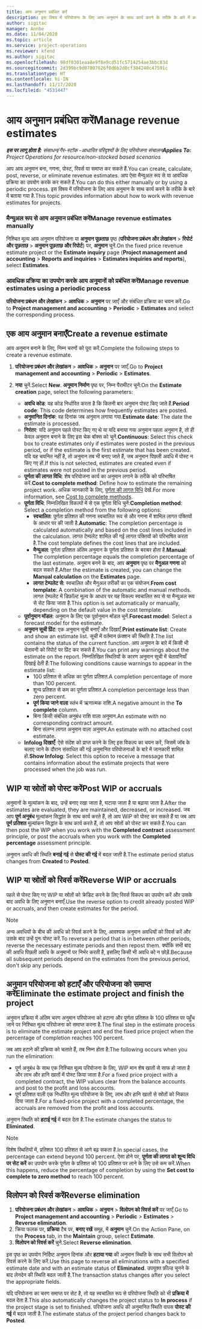 ```yaml
---
title: आय अनुमान प्रबंधित करें
description: इस विषय में परियोजना के लिए आय अनुमान के साथ कार्य करने के तरीके के बारे में बताया गया है.
author: sigitac
manager: Annbe
ms.date: 11/04/2020
ms.topic: article
ms.service: project-operations
ms.reviewer: kfend
ms.author: sigitac
ms.openlocfilehash: 98df0301eaa8e9f8e9cd51fc5714254ae3bbc83d
ms.sourcegitcommit: 2d399bc9d07807626f0d6b2d0cf304240c47591c
ms.translationtype: HT
ms.contentlocale: hi-IN
ms.lasthandoff: 11/17/2020
ms.locfileid: "4531447"
---
```

# <a name="manage-revenue-estimates"></a><span data-ttu-id="365b2-103">आय अनुमान प्रबंधित करें</span><span class="sxs-lookup"><span data-stu-id="365b2-103">Manage revenue estimates</span></span>

<span data-ttu-id="365b2-104">_**इस पर लागू होता है:** संसाधन/गैर-स्टॉक -आधारित परिदृश्यों के लिए परियोजना संचालन_</span><span class="sxs-lookup"><span data-stu-id="365b2-104">_**Applies To:** Project Operations for resource/non-stocked based scenarios_</span></span>

<span data-ttu-id="365b2-105">आप आय अनुमान बना, गणना, पोस्ट, रिवर्स या समाप्त कर सकते हैं.</span><span class="sxs-lookup"><span data-stu-id="365b2-105">You can create, calculate, post, reverse, or eliminate revenue estimates.</span></span> <span data-ttu-id="365b2-106">आप ऐसा मैन्युअल रूप से या आवधिक प्रक्रिया का उपयोग करके कर सकते हैं.</span><span class="sxs-lookup"><span data-stu-id="365b2-106">You can do this either manually or by using a periodic process.</span></span> <span data-ttu-id="365b2-107">इस विषय में परियोजना के लिए आय अनुमान के साथ कार्य करने के तरीके के बारे में बताया गया है.</span><span class="sxs-lookup"><span data-stu-id="365b2-107">This topic provides information about how to work with revenue estimates for projects.</span></span>

### <a name="manage-revenue-estimates-manually"></a><span data-ttu-id="365b2-108">मैन्युअल रूप से आय अनुमान प्रबंधित करें</span><span class="sxs-lookup"><span data-stu-id="365b2-108">Manage revenue estimates manually</span></span>

<span data-ttu-id="365b2-109">निश्चित मूल्य आय अनुमान परियोजना या **अनुमान पूछताछ** पृष्ठ (**परियोजना प्रबंधन और लेखांकन** > **रिपोर्ट और पूछताछ** > **अनुमान पूछताछ और रिपोर्ट**) पर, **अनुमान** चुनें.</span><span class="sxs-lookup"><span data-stu-id="365b2-109">On the fixed price revenue estimate project or the **Estimate inquiry** page (**Project management and accounting** > **Reports and inquiries** > **Estimates inquiries and reports**), select **Estimates**.</span></span>

### <a name="manage-revenue-estimates-using-a-periodic-process"></a><span data-ttu-id="365b2-110">आवधिक प्रक्रिया का उपयोग करके आय अनुमानों को प्रबंधित करें</span><span class="sxs-lookup"><span data-stu-id="365b2-110">Manage revenue estimates using a periodic process</span></span>

<span data-ttu-id="365b2-111">**परियोजना प्रबंधन और लेखांकन** > **आवधिक** > **अनुमान** पर जाएँ और संबंधित प्रक्रिया का चयन करें.</span><span class="sxs-lookup"><span data-stu-id="365b2-111">Go to **Project management and accounting** > **Periodic** > **Estimates** and select the corresponding process.</span></span>

## <a name="create-a-revenue-estimate"></a><span data-ttu-id="365b2-112">एक आय अनुमान बनाएँ</span><span class="sxs-lookup"><span data-stu-id="365b2-112">Create a revenue estimate</span></span>

<span data-ttu-id="365b2-113">आय अनुमान बनाने के लिए, निम्न चरणों को पूरा करें.</span><span class="sxs-lookup"><span data-stu-id="365b2-113">Complete the following steps to create a revenue estimate.</span></span> 

1. <span data-ttu-id="365b2-114">**परियोजना प्रबंधन और लेखांकन** > **आवधिक** > **अनुमान** पर जाएँ.</span><span class="sxs-lookup"><span data-stu-id="365b2-114">Go to **Project management and accounting** > **Periodic** > **Estimates**.</span></span>
2. <span data-ttu-id="365b2-115">**नया** चुनें.</span><span class="sxs-lookup"><span data-stu-id="365b2-115">Select **New**.</span></span> <span data-ttu-id="365b2-116">**अनुमान निर्माण** पृष्ठ पर, निम्न पैरामीटर चुनें:</span><span class="sxs-lookup"><span data-stu-id="365b2-116">On the **Estimate creation** page, select the following parameters:</span></span>

   - <span data-ttu-id="365b2-117">**अवधि कोड**: यह कोड निर्धारित करता है कि कितनी बार अनुमान पोस्ट किए जाते हैं.</span><span class="sxs-lookup"><span data-stu-id="365b2-117">**Period code**: This code determines how frequently estimates are posted.</span></span>
   - <span data-ttu-id="365b2-118">**अनुमानित दिनांक**: वह दिनांक जब अनुमान लगाया गया.</span><span class="sxs-lookup"><span data-stu-id="365b2-118">**Estimate date**: The date the estimate is processed.</span></span>
   - <span data-ttu-id="365b2-119">**निरंतर**: यदि अनुमान पहले पोस्ट किए गए थे या यदि बनाया गया अनुमान पहला अनुमान है, तो ही केवल अनुमान बनाने के लिए इस चेक बॉक्स को चुनें.</span><span class="sxs-lookup"><span data-stu-id="365b2-119">**Continuous**: Select this check box to create estimates only if estimates were posted in the previous period, or if the estimate is the first estimate that has been created.</span></span> <span data-ttu-id="365b2-120">यदि यह चयनित नहीं है, तो अनुमान तब भी बनाए जाते हैं, जब अनुमान पिछली अवधि में पोस्ट न किए गए हों.</span><span class="sxs-lookup"><span data-stu-id="365b2-120">If this is not selected, estimates are created even if estimates were not posted in the previous period.</span></span>
   - <span data-ttu-id="365b2-121">**पूर्णता की लागत विधि**: शेष परियोजना कार्य का अनुमान लगाने के तरीके को परिभाषित करें.</span><span class="sxs-lookup"><span data-stu-id="365b2-121">**Cost to complete method**: Define how to estimate the remaining project work.</span></span> <span data-ttu-id="365b2-122">अधिक जानकारी के लिए, [पूर्णता की लागत विधि](cost-complete-methods.md) देखें.</span><span class="sxs-lookup"><span data-stu-id="365b2-122">For more information, see [Cost to complete methods](cost-complete-methods.md).</span></span>
   - <span data-ttu-id="365b2-123">**पूर्णता विधि**: निम्नलिखित विकल्पों में से एक पूर्णता विधि चुनें:</span><span class="sxs-lookup"><span data-stu-id="365b2-123">**Completion method**: Select a completion method from the following options:</span></span>
     - <span data-ttu-id="365b2-124">**स्वचालित**: पूर्णता प्रतिशत की गणना स्वचालित रूप से और गणना में शामिल लागत पंक्तियों के आधार पर की जाती है.</span><span class="sxs-lookup"><span data-stu-id="365b2-124">**Automatic**: The completion percentage is calculated automatically and based on the cost lines included in the calculation.</span></span> <span data-ttu-id="365b2-125">लागत टेम्पलेट शामिल की गई लागत पंक्तियों को परिभाषित करता है.</span><span class="sxs-lookup"><span data-stu-id="365b2-125">The cost template defines the cost lines that are included.</span></span>
     - <span data-ttu-id="365b2-126">**मैन्युअल**: पूर्णता प्रतिशत अंतिम अनुमान के पूर्णता प्रतिशत के बराबर होता है.</span><span class="sxs-lookup"><span data-stu-id="365b2-126">**Manual**: The completion percentage equals the completion percentage of the last estimate.</span></span> <span data-ttu-id="365b2-127">अनुमान बनने के बाद, आप **अनुमान** पृष्ठ पर **मैनुअल गणना** को बदल सकते हैं.</span><span class="sxs-lookup"><span data-stu-id="365b2-127">After the estimate is created, you can change the **Manual calculation** on the **Estimates** page.</span></span>
     - <span data-ttu-id="365b2-128">**लागत टेम्पलेट से**: स्वचालित और मैनुअल तरीकों का एक संयोजन.</span><span class="sxs-lookup"><span data-stu-id="365b2-128">**From cost template**: A combination of the automatic and manual methods.</span></span> <span data-ttu-id="365b2-129">लागत टेम्पलेट में डिफ़ॉल्ट मूल्य के आधार पर यह विकल्प स्वचालित रूप से या मैन्युअल रूप से सेट किया जाता है.</span><span class="sxs-lookup"><span data-stu-id="365b2-129">This option is set automatically or manually, depending on the default value in the cost template.</span></span>
   - <span data-ttu-id="365b2-130">**पूर्वानुमान मॉडल**: अनुमान के लिए एक पूर्वानुमान मॉडल चुनें.</span><span class="sxs-lookup"><span data-stu-id="365b2-130">**Forecast model**: Select a forecast model for the estimate.</span></span>
   - <span data-ttu-id="365b2-131">**अनुमान सूची प्रिंट**: एक अनुमान सूची बनाएँ और दिखाएँ.</span><span class="sxs-lookup"><span data-stu-id="365b2-131">**Print estimate list**: Create and show an estimate list.</span></span> <span data-ttu-id="365b2-132">सूची में वर्तमान फ़ंक्शन की स्थिति है.</span><span class="sxs-lookup"><span data-stu-id="365b2-132">The list contains the status of the current function.</span></span> <span data-ttu-id="365b2-133">आप अनुमान के बारे में किसी भी चेतावनी को रिपोर्ट पर प्रिंट कर सकते हैं.</span><span class="sxs-lookup"><span data-stu-id="365b2-133">You can print any warnings about the estimate on the report.</span></span> <span data-ttu-id="365b2-134">निम्नलिखित स्थितियों के कारण अनुमान सूची में चेतावनियाँ दिखाई देती हैं:</span><span class="sxs-lookup"><span data-stu-id="365b2-134">The following conditions cause warnings to appear in the estimate list:</span></span>
     - <span data-ttu-id="365b2-135">100 प्रतिशत से अधिक का पूर्णता प्रतिशत.</span><span class="sxs-lookup"><span data-stu-id="365b2-135">A completion percentage of more than 100 percent.</span></span>
     - <span data-ttu-id="365b2-136">शून्य प्रतिशत से कम का पूर्णता प्रतिशत.</span><span class="sxs-lookup"><span data-stu-id="365b2-136">A completion percentage less than zero percent.</span></span>
     - <span data-ttu-id="365b2-137">**पूर्ण किया जाने वाला** स्तंभ में ऋणात्मक राशि.</span><span class="sxs-lookup"><span data-stu-id="365b2-137">A negative amount in the **To complete** column.</span></span>
     - <span data-ttu-id="365b2-138">बिना किसी संबंधित अनुबंध राशि वाला अनुमान.</span><span class="sxs-lookup"><span data-stu-id="365b2-138">An estimate with no corresponding contract amount.</span></span>
     - <span data-ttu-id="365b2-139">बिना संलग्न लागत अनुमान वाला अनुमान.</span><span class="sxs-lookup"><span data-stu-id="365b2-139">An estimate with no attached cost estimate.</span></span>
   - <span data-ttu-id="365b2-140">**Infolog दिखाएँ**: ऐसे संदेश को प्राप्त करने के लिए इस विकल्प का चयन करें, जिसमें जॉब के चलाए जाने के दौरान संसाधित की गई अनुमानित परियोजनाओं के बारे में जानकारी शामिल हो.</span><span class="sxs-lookup"><span data-stu-id="365b2-140">**Show Infolog**: Select this option to receive a message that contains information about the estimate projects that were processed when the job was run.</span></span>


## <a name="post-wip-or-accruals"></a><span data-ttu-id="365b2-141">WIP या स्रोतों को पोस्ट करें</span><span class="sxs-lookup"><span data-stu-id="365b2-141">Post WIP or accruals</span></span>

<span data-ttu-id="365b2-142">अनुमानों के मूल्यांकन के बाद, उन्हें बनाए रखा जाता है, घटाया जाता है या बढ़ाया जाता है.</span><span class="sxs-lookup"><span data-stu-id="365b2-142">After the estimates are evaluated, they are maintained, decreased, or increased.</span></span> <span data-ttu-id="365b2-143">जब आप **पूर्ण अनुबंध** मूल्यांकन सिद्धांत के साथ कार्य करते हैं, तो आप WIP को पोस्ट कर सकते हैं या जब आप **पूर्ण प्रतिशत** मूल्यांकन सिद्धांत के साथ कार्य करते हैं, तो आप स्रोतों को पोस्ट कर सकते हैं.</span><span class="sxs-lookup"><span data-stu-id="365b2-143">You can then post the WIP when you work with the **Completed contract** assessment principle, or post the accruals when you work with the **Completed percentage** assessment principle.</span></span>
  
<span data-ttu-id="365b2-144">अनुमान अवधि की स्थिति **बनाई गई** से **पोस्ट की गई** में बदल जाती है.</span><span class="sxs-lookup"><span data-stu-id="365b2-144">The estimate period status changes from **Created** to **Posted**.</span></span>

## <a name="reverse-wip-or-accruals"></a><span data-ttu-id="365b2-145">WIP या स्रोतों को रिवर्स करें</span><span class="sxs-lookup"><span data-stu-id="365b2-145">Reverse WIP or accruals</span></span>

<span data-ttu-id="365b2-146">पहले से पोस्ट किए गए WIP या स्रोतों को क्रेडिट करने के लिए रिवर्स विकल्प का उपयोग करें और उसके बाद अवधि के लिए अनुमान बनाएँ.</span><span class="sxs-lookup"><span data-stu-id="365b2-146">Use the reverse option to credit already posted WIP or accruals, and then create estimates for the period.</span></span>

> [!NOTE]
> <span data-ttu-id="365b2-147">अन्य अवधियों के बीच की अवधि को रिवर्स करने के लिए, आवश्यक अनुमान अवधियों को रिवर्स करें और उसके बाद उन्हें पुनः पोस्ट करें.</span><span class="sxs-lookup"><span data-stu-id="365b2-147">To reverse a period that is in between other periods, reverse the necessary estimate periods and then repost them.</span></span> <span data-ttu-id="365b2-148">क्योंकि सभी बाद की अवधि पिछली अवधि के अनुमानों पर निर्भर करती है, इसलिए किसी भी अवधि को न छोड़ें.</span><span class="sxs-lookup"><span data-stu-id="365b2-148">Because all subsequent periods depend on the estimates from the previous period, don't skip any periods.</span></span>

## <a name="eliminate-the-estimate-project-and-finish-the-project"></a><span data-ttu-id="365b2-149">अनुमान परियोजना को हटाएँ और परियोजना को समाप्त करें</span><span class="sxs-lookup"><span data-stu-id="365b2-149">Eliminate the estimate project and finish the project</span></span>

<span data-ttu-id="365b2-150">अनुमान प्रक्रिया में अंतिम चरण अनुमान परियोजना को हटाना और पूर्णता प्रतिशत के 100 प्रतिशत पर पहुँच जाने पर निश्चित मूल्य परियोजना को समाप्त करना है.</span><span class="sxs-lookup"><span data-stu-id="365b2-150">The final step in the estimate process is to eliminate the estimate project and end the fixed price project when the percentage of completion reaches 100 percent.</span></span>

<span data-ttu-id="365b2-151">जब आप हटाने की प्रक्रिया को चलाते हैं, तब निम्न होता है:</span><span class="sxs-lookup"><span data-stu-id="365b2-151">The following occurs when you run the elimination:</span></span>

- <span data-ttu-id="365b2-152">पूर्ण अनुबंध के साथ एक निश्चित मूल्य परियोजना के लिए, WIP मान शेष खातों से साफ हो जाता है और लाभ और हानि खातों में पोस्ट किया जाता है.</span><span class="sxs-lookup"><span data-stu-id="365b2-152">For a fixed price project with a completed contract, the WIP values clear from the balance accounts and post to the profit and loss accounts.</span></span>
- <span data-ttu-id="365b2-153">पूर्ण प्रतिशत वाली एक निर्धारित मूल्य परियोजना के लिए, लाभ और हानि खातों से स्रोतों को निकाल दिया जाता है.</span><span class="sxs-lookup"><span data-stu-id="365b2-153">For a fixed-price project with a completed percentage, the accruals are removed from the profit and loss accounts.</span></span>

<span data-ttu-id="365b2-154">अनुमान स्थिति को **हटाई गई** में बदल देता है.</span><span class="sxs-lookup"><span data-stu-id="365b2-154">The estimate changes the status to **Eliminated**.</span></span>

> [!NOTE]
> <span data-ttu-id="365b2-155">विशेष स्थितियों में, प्रतिशत 100 प्रतिशत से आगे बढ़ सकता है.</span><span class="sxs-lookup"><span data-stu-id="365b2-155">In special cases, the percentage can extend beyond 100 percent.</span></span> <span data-ttu-id="365b2-156">ऐसा होने पर, **पूर्णता की लागत को शून्य विधि पर सेट करें** का उपयोग करके पूर्णता के प्रतिशत को 100 प्रतिशत पर लाने के लिए उसे कम करें.</span><span class="sxs-lookup"><span data-stu-id="365b2-156">When this happens, reduce the percentage of completion by using the **Set cost to complete to zero method** to reach 100 percent.</span></span>

## <a name="reverse-elimination"></a><span data-ttu-id="365b2-157">विलोपन को रिवर्स करें</span><span class="sxs-lookup"><span data-stu-id="365b2-157">Reverse elimination</span></span>

1. <span data-ttu-id="365b2-158">**परियोजना प्रबंधन और लेखांकन** > **आवधिक** > **अनुमान** > **विलोपन को रिवर्स करें** पर जाएँ.</span><span class="sxs-lookup"><span data-stu-id="365b2-158">Go to **Project management and accounting** > **Periodic** > **Estimates** > **Reverse elimination**.</span></span> 
2. <span data-ttu-id="365b2-159">क्रिया फलक पर, **प्रक्रिया** टैब पर, **बनाए रखें** समूह, में **अनुमान** चुनें.</span><span class="sxs-lookup"><span data-stu-id="365b2-159">On the Action Pane, on the **Process** tab, in the **Maintain** group, select **Estimate**.</span></span> 
3. <span data-ttu-id="365b2-160">**विलोपन को रिवर्स करें** चुनें.</span><span class="sxs-lookup"><span data-stu-id="365b2-160">Select **Reverse elimination**.</span></span>

<span data-ttu-id="365b2-161">इस पृष्ठ का उपयोग निर्दिष्ट अनुमान दिनांक और **हटाया गया** की अनुमान स्थिति के साथ सभी विलोपन को रिवर्स करने के लिए करें.</span><span class="sxs-lookup"><span data-stu-id="365b2-161">Use this page to reverse all eliminations with a specified estimate date and with an estimate status of **Eliminated**.</span></span> <span data-ttu-id="365b2-162">उपयुक्त फ़ील्ड चुनने के बाद लेनदेन की स्थिति बदल जाती है.</span><span class="sxs-lookup"><span data-stu-id="365b2-162">The transaction status changes after you select the appropriate fields.</span></span>

<span data-ttu-id="365b2-163">यदि परियोजना का चरण समाप्त पर सेट है, तो यह स्वचालित रूप से परियोजना स्थिति को भी **प्रक्रिया में** बदल देता है.</span><span class="sxs-lookup"><span data-stu-id="365b2-163">This also automatically changes the project status to **In process** if the project stage is set to finished.</span></span> <span data-ttu-id="365b2-164">परियोजना अवधि की अनुमानित स्थिति वापस **पोस्ट की गई** में बदल जाती है.</span><span class="sxs-lookup"><span data-stu-id="365b2-164">The estimate status of the project period changes back to **Posted**.</span></span>
